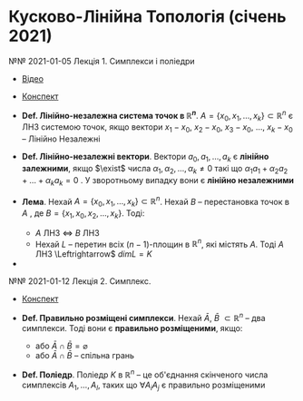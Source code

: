 # Кусково-Лінійна Топологія (січень 2021)

№№ 2021-01-05 Лекція 1. Симплекси і поліедри

- [Відео](youtube.com/watch?v=L0VvA4gL5Es) 
- [Конспект](./pl_topology/lecture_1.pdf)

- **Def. Лінійно-незалежна система точок в $\mathbb{R}^{n}$**.  $A=\left\{x_{0}, x_{1}, \ldots, x_{k}\right\} \subset \mathbb{R}^{n}$ є ЛНЗ системою точок, якщо вектори $x_{1} - x_{0}$, $x_{2} - x_{0}$, $x_{3} - x_{0}$, $\ldots$, $x_{k} - x_{0}$ – Лінійно Незалежні
- **Def. Лінійно-незалежні вектори**. Вектори $a_{0}, a_{1}, \ldots, a_{k}$ є **лінійно залежними**, якщо $\exist$ числа $\alpha_{1}, \alpha_{2}, \ldots, \alpha_{k} \neq 0$ такі що $\alpha_{1}a_{1}+\alpha_{2}a_{2}+\ldots+\alpha_{k} a_{k}=0$ . У зворотньому випадку вони є **лінійно незалежними**
- **Лема**. Нехай $A=\left\{x_{0}, x_{1}, \ldots, x_{k}\right\} \subset \mathbb{R}^{n}$. Нехай $B$ – перестановка точок в $A$ , де $B = \left\{x_{1}, x_{0}, x_{2}, \ldots, x_{k}\right\}$. Тоді:
  - $A$ ЛНЗ $\Leftrightarrow$ $B$ ЛНЗ
  - Нехай $L$ – перетин всіх $(n-1)$-площин в $\mathbb{R}^{n}$, які містять $A$. Тоді $A$ ЛНЗ  \Leftrightarrow$ $dimL=K$
- 

№№ 2021-01-12 Лекція 2. Симплекс.

- [Конспект](./pl_topology/lecture_2.pdf)

- **Def. Правильно розміщені симплекси**. Нехай $\bar{A}$, $\bar{B}$ $\subset \mathbb{R}^{n}$ – два симплекси. Тоді вони є **правильно розміщеними**, якщо:
  - або $\bar{A} \cap \bar{B}=\varnothing$
  - або $\bar{A} \cap \bar{B}$ – спільна грань
- **Def. Поліедр**. Поліедр $K$ в $\mathbb{R}^{n}$ – це об'єднання скінченого числа симплексів $A_{1}, \ldots, A_{l}$, таких що $\forall A_{i} A_{j}$ є правильно розміщеними

